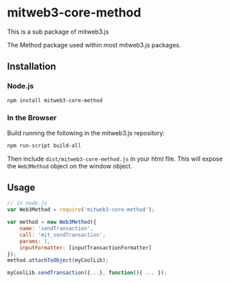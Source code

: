 # mitweb3-core-method

This is a sub package of mitweb3.js

The Method package used within most mitweb3.js packages.

## Installation

### Node.js

```bash
npm install mitweb3-core-method
```

### In the Browser

Build running the following in the mitweb3.js repository:

```bash
npm run-script build-all
```

Then include `dist/mitweb3-core-method.js` in your html file.
This will expose the `Web3Method` object on the window object.


## Usage

```js
// in node.js
var Web3Method = require('mitweb3-core-method');

var method = new Web3Method({
    name: 'sendTransaction',
    call: 'mit_sendTransaction',
    params: 1,
    inputFormatter: [inputTransactionFormatter]
});
method.attachToObject(myCoolLib);

myCoolLib.sendTransaction({...}, function(){ ... });
```



